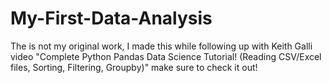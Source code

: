 # My-First-Data-Analysis
The is not my original work, I made this while following up with Keith Galli video "Complete Python Pandas Data Science Tutorial! (Reading CSV/Excel files, Sorting, Filtering, Groupby)" make sure to check it out!
